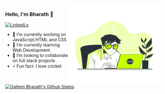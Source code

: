 ﻿<img align="right" src="https://github.com/GattemBharath/GattemBharath/blob/main/me.jpg" alt="Illustration of Dev Bharath at work" width=300px height=260px/>



 ### Hello, I'm Bharath 👋

 [![LinkedLn](https://img.shields.io/badge/linkedin-%230077B5.svg?&style=for-the-badge&logo=linkedin&logoColor=white)](https://www.linkedin.com/in/gattem-bharath-3b3489180/)

<!--
**GattemBharath/GattemBharath** is a ✨ _special_ ✨ repository because its `README.md` (this file) appears on your GitHub profile.-->

- 🔭 I’m currently working on JavaScript,HTML and CSS
- 🌱 I’m currently learning Web Development
- 👯 I’m looking to collaborate on full stack projects
- ⚡ Fun fact: I love cricket 
<!--- 🤔 I’m looking for help with ...
- 💬 Ask me about ...
- 📫 How to reach me: ...
- 😄 Pronouns: ... -->   


[![Gattem Bharath's Github States](https://github-readme-stats.vercel.app/api?username=GattemBharath&show_icons=true&theme=dracula)](https://github.com/GattemBharath/github-readme-stats)

